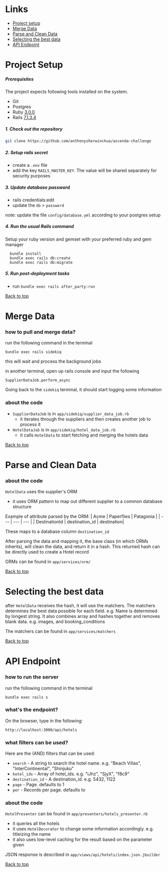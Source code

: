 # Links
- [Project setup](#project-setup)
- [Merge Data](#merge-data)
- [Parse and Clean Data](#parse-and-clean-data)
- [Selecting the best data](#selecting-the-best-data)
- [API Endpoint](#api-endpoint)

# Project Setup
##### Prerequisites

The project expects following tools installed on the system.

- Git
- Postgres
- Ruby [3.0.0](https://www.ruby-lang.org/en/news/2020/12/25/ruby-3-0-0-released/)
- Rails [7.1.3.4](https://guides.rubyonrails.org/index.html)

##### 1. Check out the repository

```bash
git clone https://github.com/anthonysherwinchua/ascenda-challenge
```

##### 2. Setup rails secret

  - create a `.env` file
  - add the key `RAILS_MASTER_KEY`. The value will be shared separately for security purposes

##### 3. Update database password

  - rails credentials:edit
  - update the `db` > `password`

  note: update the file `config/database.yml` according to your postgres setup

##### 4. Run the usual Rails command
Setup your ruby version and gemset with your preferred ruby and gem manager

```
  bundle install
  bundle exec rails db:create
  bundle exec rails db:migrate
```

##### 5. Run post-deployment tasks

  - run `bundle exec rails after_party:run`

[Back to top](#links)

# Merge Data
### how to pull and merge data?
run the following command in the terminal
```
bundle exec rails sidekiq
```
this will wait and process the background jobs

in another terminal, open up rails console and input the following
```
SupplierDataJob.perform_async
```

Going back to the `sidekiq` terminal, it should start logging some information

### about the code

- `SupplierDataJob` is in `app/sidekiq/supplier_data_job.rb`
  - it iterates through the suppliers and then creates another job to process it
- `HotelDataJob` is in `app/sidekiq/hotel_data_job.rb`
  - it calls `HotelData` to start fetching and merging the hotels data

[Back to top](#links)

# Parse and Clean Data
### about the code
`HotelData` uses the supplier's ORM
  - it uses ORM pattern to map out different supplier to a common database structure

Example of attribute parsed by the ORM:
| Acme  | Paperflies | Patagonia |
| --- | --- | --- |
| DestinationId | destination_id | destination|

These maps to a database column `destination_id`

After parsing the data and mapping it, the base class (in which ORMs inherits), will clean the data, and return it in a hash. This returned hash can be directly used to create a Hotel record

ORMs can be found in `app/services/orm/`

[Back to top](#links)

# Selecting the best data
after `HotelData` receives the hash, it will use the matchers. The matchers determines the best data possible for each field. e.g. Name is determined by longest string. It also combines array and hashes together and removes blank data. e.g. images, and booking_conditions

The matchers can be found in `app/services/matchers`

[Back to top](#links)

# API Endpoint
### how to run the server
run the following command in the terminal
```
bundle exec rails s
```

### what's the endpoint?
On the browser, type in the following:
```
http://localhost:3000/api/hotels
```

### what filters can be used?
Here are the (AND) filters that can be used:
- `search` - A string to search the hotel name. e.g. "Beach Villas", "InterContinental", "Shinjuku"
- `hotel_ids` - Array of hotel_ids. e.g. "iJhz", "SjyX", "f8c9"
- `destination_id` - A destination_id. e.g. 5432, 1122
- `page` - Page. defaults to 1
- `per` - Records per page. defaults to

### about the code
`HotelPresenter` can be found in `app/presenters/hotels_presenter.rb`
  - it queries all the hotels
  - it uses `HotelDecorator` to change some information accordingly. e.g. titleizing the name
  - it also uses low-level caching for the result based on the parameter given

JSON response is described in `app/views/api/hotels/index.json.jbuilder`

[Back to top](#links)
